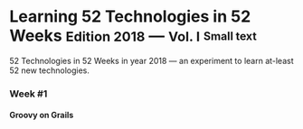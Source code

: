 # Learning 52 Technologies in 52 Weeks <small>Edition 2018</small> &mdash; <small>Vol. I</small> <sub><sup>Small text</sup></sub>
52 Technologies in 52 Weeks in year 2018 — an experiment to learn at-least 52 new technologies. 

### Week #1
#### Groovy on Grails 
